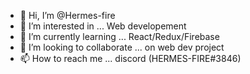 - 👋 Hi, I’m @Hermes-fire
- 👀 I’m interested in ... Web developement
- 🌱 I’m currently learning ... React/Redux/Firebase
- 💞️ I’m looking to collaborate ... on web dev project
- 📫 How to reach me ... discord (HERMES-FIRE#3846)
